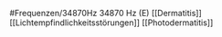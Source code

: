 #Frequenzen/34870Hz
34870 Hz (E)
[[Dermatitis]]
[[Lichtempfindlichkeitsstörungen]]
[[Photodermatitis]]
